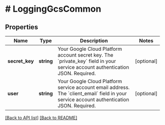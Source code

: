 # # LoggingGcsCommon

## Properties

Name | Type | Description | Notes
------------ | ------------- | ------------- | -------------
**secret_key** | **string** | Your Google Cloud Platform account secret key. The &#x60;private_key&#x60; field in your service account authentication JSON. Required. | [optional]
**user** | **string** | Your Google Cloud Platform service account email address. The &#x60;client_email&#x60; field in your service account authentication JSON. Required. | [optional]

[[Back to API list]](../../README.md#endpoints) [[Back to README]](../../README.md)
